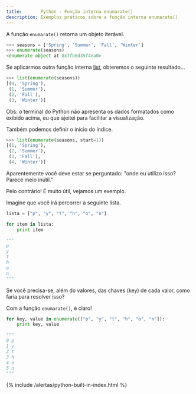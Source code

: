 ```yaml
---
title:       Python - Função interna enumarate()
description: Exemplos práticos sobre a função interna enumarate()
---
```


A função `enumarate()` retorna um objeto iterável.

```python
>>> seasons = ['Spring', 'Summer', 'Fall', 'Winter']
>>> enumerate(seasons)
<enumerate object at 0x7fb6d35f4ea0>
```

Se aplicarmos outra função interna [list](/python/built-in/list/), obteremos o seguinte resultado...

```python
>>> list(enumerate(seasons))
[(0, 'Spring'), 
 (1, 'Summer'), 
 (2, 'Fall'), 
 (3, 'Winter')]
```

Obs: o terminal do Python não apresenta os dados formatados como exibido acima, eu que ajeitei para facilitar a 
visualização.

Também podemos definir o início do índice.

```python
>>> list(enumerate(seasons, start=1))
[(1, 'Spring'),
 (2, 'Summer'),
 (3, 'Fall'), 
 (4, 'Winter')]
```

Aparentemente você deve estar se perguntado: "onde eu utilizo isso? Parece meio inútil."

Pelo contrário! É muito útil, vejamos um exemplo.

Imagine que você irá percorrer a seguinte lista.

```python
lista = ["p", "y", "t", "h", "o", "n"]

for item in lista:
    print item

"""
p
y
t
h
o
n
"""
```

Se você precisa-se, além do valores, das chaves (key) de cada valor, como faria para resolver isso?

Com a função `enumarate()`, é claro!

```python
for key, value in enumerate(["p", "y", "t", "h", "o", "n"]):
    print key, value

"""
0 p
1 y
2 t
3 h
4 o
5 n
"""
```


{% include /alertas/python-built-in-index.html %}